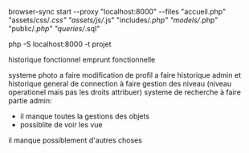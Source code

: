 browser-sync start --proxy "localhost:8000" --files "accueil.php" "assets/css/*.css" "assets/js/*.js" "includes/*.php" "models/*.php" "public/*.php" "queries/*.sql"

php -S localhost:8000 -t projet





historique fonctionnel emprunt fonctionnelle

systeme photo a faire
modification de profil a faire
historique admin et historique general de connection à faire 
gestion des niveau (niveau operationel mais pas les droits attribuer)
systeme de recherche à faire
partie admin:
- il manque toutes la gestions des objets
- possiblite de voir les vue


il manque possiblement d'autres choses

